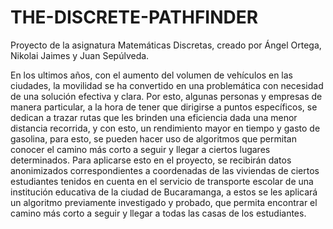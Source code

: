 # THE-DISCRETE-PATHFINDER
Proyecto de la asignatura Matemáticas Discretas, creado por Ángel Ortega, Nikolai Jaimes y Juan Sepúlveda.

En los ultimos años, con el aumento del volumen de vehículos en las ciudades, la movilidad se ha convertido en una problemática con necesidad de una solución efectiva y clara. Por esto, algunas personas y empresas de manera particular, a la hora de tener que dirigirse a puntos específicos, se dedican a trazar rutas que les brinden una eficiencia dada una menor distancia recorrida, y con esto, un rendimiento mayor en tiempo y gasto de gasolina, para esto, se pueden hacer uso de algoritmos que permitan conocer el camino más corto a seguir y llegar a ciertos lugares determinados. Para aplicarse esto en el proyecto, se recibirán datos anonimizados correspondientes a coordenadas de las viviendas de ciertos estudiantes tenidos en cuenta en el servicio de transporte escolar de una institución educativa de la ciudad de Bucaramanga, a estos se les aplicará un algoritmo previamente investigado y probado, que permita encontrar el camino más corto a seguir y llegar a todas las casas de los estudiantes.
